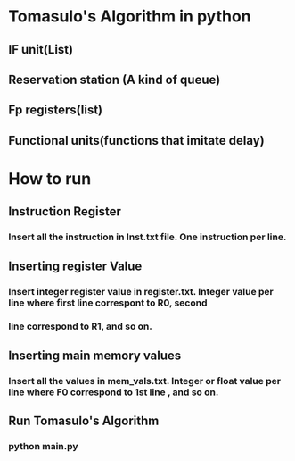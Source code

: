 # Tomasulo's Algorithm in python
## IF unit(List)
## Reservation station (A kind of queue)
## Fp registers(list)
## Functional units(functions that imitate delay)

# How to run
## Instruction Register
### Insert all the instruction in Inst.txt file. One instruction per line.
## Inserting register Value
### Insert integer register value in register.txt. Integer value per line where first line correspont to R0, second
### line correspond to R1, and so on.

## Inserting main memory values
### Insert all the values in mem_vals.txt. Integer or float value per line where F0 correspond to 1st line , and so on. 

## Run Tomasulo's Algorithm
### python main.py
